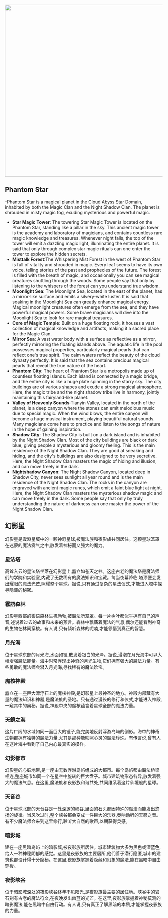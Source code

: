 
<p align="center">
  <img src="https://github.com/BRC1024Rootverse/Rootverse/assets/170728893/2f0f4701-c87e-42c0-8307-394263b8d0d7" width="550" />

## Phantom Star
-Phantom Star is a magical planet in the Cloud Abyss Star Domain, inhabited by both the Magic Clan and the Night Shadow Clan. The planet is shrouded in misty magic fog, exuding mysterious and powerful magic.
- **Star Magic Tower**: The towering Star Magic Tower is located on the Phantom Star, standing like a pillar in the sky. This ancient magic tower is the academy and laboratory of magicians, and contains countless rare magic knowledge and treasures. Whenever night falls, the top of the tower will emit a dazzling magic light, illuminating the entire planet. It is said that only through complex star magic rituals can one enter the tower to explore the hidden secrets.
- **Misttalk Forest**:The Whispering Mist Forest in the west of Phantom Star is full of vitality and shrouded in magic. Every leaf seems to have its own voice, telling stories of the past and prophecies of the future. The forest is filled with the breath of magic, and occasionally you can see magical creatures shuttling through the woods. Some people say that only by listening to the whispers of the forest can you understand true wisdom.
- **Moonlight Sea**: The Moonlight Sea, located in the east of the planet, has a mirror-like surface and emits a silvery-white luster. It is said that soaking in the Moonlight Sea can greatly enhance magical energy. Magical moonlight creatures often emerge from the sea, and they have powerful magical powers. Some brave magicians will dive into the Moonlight Sea to look for rare magical treasures.
- **Core of Magic Temple**: Built on a huge floating rock, it houses a vast collection of magical knowledge and artifacts, making it a sacred place for the Magic Clan.
- **Mirror Sea**: A vast water body with a surface as reflective as a mirror, perfectly mirroring the floating islands above. The aquatic life in the pool possesses magical properties, particularly magical pearls that can reflect one's true spirit. The calm waters reflect the beauty of the cloud dynasty perfectly. It is said that the sea contains precious magical pearls that reveal the true nature of the heart.
- **Phantom City**: The heart of Phantom Star is a metropolis made up of countless floating islands. Each island is connected by a magic bridge, and the entire city is like a huge plate spinning in the starry sky. The city buildings are of various shapes and exude a strong magical atmosphere. Here, the magic tribe and the night shadow tribe live in harmony, jointly maintaining this fairyland-like planet.
- **Valley of Heavenly Sounds**:Tianyin Valley, located in the north of the planet, is a deep canyon where the stones can emit melodious music due to special magic. When the wind blows, the entire canyon will become a huge musical instrument, playing beautiful natural sounds. Many magicians come here to practice and listen to the songs of nature in the hope of gaining inspiration.
- **Shadow City**: The Shadow City is built on a dark island and is inhabited by the Night Shadow Clan. Most of the city buildings are black or dark blue, giving people a mysterious and gloomy feeling. This is the main residence of the Night Shadow Clan. They are good at sneaking and hiding, and the city's buildings are also designed to be very secretive. Here, the Night Shadow Clan masters the magic of hiding and illusion, and can move freely in the dark.
- **Nightshadow Canyon**: The Night Shadow Canyon, located deep in Shadow City, never sees sunlight all year round and is the main residence of the Night Shadow Clan. The rocks in the canyon are engraved with ancient magic runes, which emit a faint blue light at night. Here, the Night Shadow Clan masters the mysterious shadow magic and can move freely in the dark. Some people say that only by truly understanding the nature of darkness can one master the power of the Night Shadow Clan.



## 幻影星
幻影星是雲淵星域中的一颗神奇星球,被魔法族和夜影族共同居住。这颗星球笼罩在迷蒙的魔法雾气之中,散发着神秘而又强大的魔力。

### 星法塔
高耸入云的星法塔坐落在幻影星上,矗立如苍天之柱。这座古老的魔法塔是魔法师们的学院和实验室,内藏了无数稀有的魔法知识和宝藏。每当夜幕降临,塔顶便会发出耀眼的魔法光芒,照耀整个星球。据说,只有通过复杂的星法仪式,才能进入塔中探寻隐藏的秘密。

### 霧語森林
幻影星西部的雾语森林生机勃勃,被魔法所笼罩。每一片树叶都似乎拥有自己的声音,述说着过去的故事和未来的预言。森林中飘荡着魔法的气息,偶尔还能看到神奇的生物在林间穿梭。有人说,只有倾听森林的呢喃,才能领悟到真正的智慧。

### 月光海
位于星球东部的月光海,水面如镜,散发着银白的光泽。据说,浸泡在月光海中可以大幅增强魔法能量。海中时常浮现出神奇的月光生物,它们拥有强大的魔法力量。有些勇敢的魔法师会潜入月光海,寻找稀有的魔法珍宝。

### 魔核神殿
矗立在一座巨大漂浮石上的魔核神殿,是幻影星上最神圣的地方。神殿内部藏有大量的魔法知识和神器,是魔法族的圣地。只有通过漫长的修行和仪式,才能进入神殿,一窥其中的奥秘。据说,神殿中央的魔核蕴含着星球全部的魔法力量。

### 天鏡之海
这片广阔的水域如同一面巨大的镜子,能完美地反射浮游岛屿的倒影。海中的神奇生物都拥有独特的魔法力量,尤其是那种能映照心灵的魔法珍珠。有传言说,曾有人在这片海中看到了自己内心最真实的模样。

### 幻影都市
幻影星的心脏地带,是一座由无数浮游岛屿组成的大都市。每个岛屿都由魔法桥梁相连,整座城市如同一个在星空中旋转的巨大盘子。城市建筑物形态各异,散发着强大的魔法气息。在这里,魔法族和夜影族和谐共处,共同维系着这片仙境般的星球。

### 天音谷
位于星球北部的天音谷是一处深邃的峡谷,里面的石头都因特殊的魔法而能发出悠扬的旋律。当风吹过时,整个峡谷都会变成一件巨大的乐器,奏响动听的天籁之音。有不少魔法师会来到这里修行,聆听大自然的歌声,以期获得灵感。

### 暗影城
建在一座黑暗岛屿上的暗影城,被夜影族所居住。城市建筑物大多为黑色或深蓝色,给人一种神秘阴郁的感觉。这里是夜影族的主要居所,他们善于潜行隐匿,城市的建筑也都设计得十分隐秘。在这里,夜影族掌握着隐藏和幻象的魔法,能在黑暗中自由穿梭。

### 夜影峽谷
位于暗影城深处的夜影峡谷终年不见阳光,是夜影族最主要的居住地。峡谷中的岩石刻有古老的魔法符文,在夜晚发出幽蓝的光芒。在这里,夜影族掌握着神秘莫测的暗影魔法,能在黑暗中自由行动。有人说,只有真正了解黑暗的本质,才能掌握夜影族的力量。
